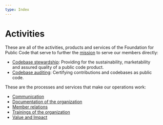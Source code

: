 ```yaml
---
type: Index
---
```


# Activities

These are all of the activities, products and services of the Foundation for Public Code that serve to further the [mission](../organization/mission.md) to serve our members directly:

* [Codebase stewardship](codebase-stewardship/index.md): Providing for the sustainability, marketability and assured quality of a public code product.
* [Codebase auditing](codebase-auditing/index.md): Certifying contributions and codebases as public code.

These are the processes and services that make our operations work:

* [Communication](communication/index.md)
* [Documentation of the organization](documentation/index.md)
* [Member relations](member-relations/index.md)
* [Trainings of the organization](trainings/index.md)
* [Value and Impact](value-and-impact.md)

